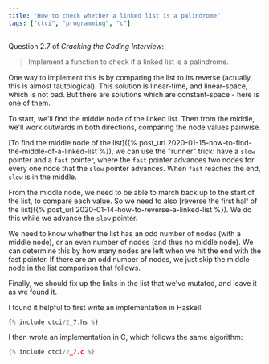 ```yaml
---
title: "How to check whether a linked list is a palindrome"
tags: ["ctci", "programming", "c"]
---
```


Question 2.7 of _Cracking the Coding Interview_:

> Implement a function to check if a linked list is a palindrome.

One way to implement this is by comparing the list
to its reverse
(actually, this is almost tautological).
This solution is linear-time, and linear-space,
which is not bad.
But there are solutions which are constant-space -
here is one of them.

To start, we'll find the middle node of the linked list.
Then from the middle, we'll work outwards in both directions,
comparing the node values pairwise.

[To find the middle node of the list]({% post_url 2020-01-15-how-to-find-the-middle-of-a-linked-list %}),
we can use the "runner" trick:
have a `slow` pointer and a `fast` pointer,
where the `fast` pointer advances two nodes
for every one node that the `slow` pointer advances.
When `fast` reaches the end, `slow` is in the middle.

From the middle node,
we need to be able to march back up to the start of the list,
to compare each value.
So we need to also [reverse the first half of the list]({% post_url 2020-01-14-how-to-reverse-a-linked-list %}).
We do this while we advance the `slow` pointer.

We need to know whether the list has an odd number of nodes (with a middle node),
or an even number of nodes (and thus no middle node).
We can determine this by how many nodes are left when we hit the end with the fast pointer.
If there are an odd number of nodes,
we just skip the middle node in the list comparison that follows.

Finally, we should fix up the links in the list that we've mutated,
and leave it as we found it.

I found it helpful to first write an implementation in Haskell:

```haskell
{% include ctci/2_7.hs %}
```

I then wrote an implementation in C,
which follows the same algorithm:

```c
{% include ctci/2_7.c %}
```
